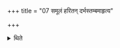 +++
title = "07 समूलं हरितन् दर्भस्तम्बमाहृत्य"

+++

<details><summary>थिते</summary>

समूलं हरितं दर्भस्तम्बमाहृत्य मध्ये ऽग्नेर्निखाय जुह्वां पञ्चगृहीतं गृहीत्वा सजूरब्दोऽयावभिरिति दर्भस्तम्बे पञ्चाहुतीर्जुहोति ७
</details>
